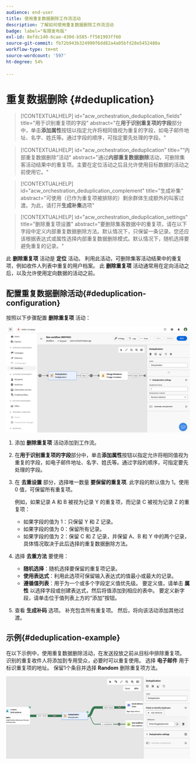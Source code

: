 ```yaml
---
audience: end-user
title: 使用重复数据删除工作流活动
description: 了解如何使用重复数据删除工作流活动
badge: label="有限发布版"
exl-id: 8efdc140-6cae-430d-b585-ff581993ff60
source-git-commit: fb72b943b324990f6dd82a4a05bfd28e5452480a
workflow-type: tm+mt
source-wordcount: '597'
ht-degree: 54%

---
```


# 重复数据删除 {#deduplication}

>[!CONTEXTUALHELP]
>id="acw_orchestration_deduplication_fields"
>title="用于识别重复项的字段"
>abstract="在&#x200B;**用于识别重复项的字段**&#x200B;部分中，单击&#x200B;**添加属性**&#x200B;按钮以指定允许将相同值视为重复的字段，如电子邮件地址、名字、姓氏等。通过字段的顺序，可指定要先处理的字段。"

>[!CONTEXTUALHELP]
>id="acw_orchestration_deduplication"
>title="“内部重复数据删除”活动"
>abstract="通过&#x200B;**内部重复数据删除**&#x200B;活动，可删除集客活动结果中的重复项。主要在定位活动之后且允许使用目标数据的活动之前使用它。"

>[!CONTEXTUALHELP]
>id="acw_orchestration_deduplication_complement"
>title="生成补集"
>abstract="可使用（已作为重复项被排除的）剩余群体生成额外的叫客过渡。为此，请打开&#x200B;**生成补集**&#x200B;选项"

>[!CONTEXTUALHELP]
>id="acw_orchestration_deduplication_settings"
>title="删除重复项设置"
>abstract="要删除集客数据中的重复项，请在以下字段中定义内部重复数据删除方法。默认情况下，只保留一条记录。您还应该根据表达式或属性选择内部重复数据删除模式。默认情况下，随机选择要避免重复的记录。"

此 **删除重复项** 活动是 **定位** 活动。 利用此活动，可删除集客活动结果中的重复项，例如收件人列表中重复的用户档案。 此 **删除重复项** 活动通常用在定向活动之后，以及允许使用定向数据的活动之前。

## 配置重复数据删除活动{#deduplication-configuration}

按照以下步骤配置 **删除重复项** 活动：

![](../assets/workflow-deduplication.png)

1. 添加 **删除重复项** 活动添加到工作流。

1. 在&#x200B;**用于识别重复项的字段**&#x200B;部分中，单击&#x200B;**添加属性**&#x200B;按钮以指定允许将相同值视为重复的字段，如电子邮件地址、名字、姓氏等。通过字段的顺序，可指定要先处理的字段。

1. 在 **去重设置** 部分，选择唯一数量 **要保留的重复项**. 此字段的默认值为 1。使用 0 值，可保留所有重复项。

   例如，如果记录 A 和 B 被视为记录 Y 的重复项，而记录 C 被视为记录 Z 的重复项：

   * 如果字段的值为 1：只保留 Y 和 Z 记录。
   * 如果字段的值为 0：保留所有记录。
   * 如果字段的值为 2：保留 C 和 Z 记录，并保留 A、B 和 Y 中的两个记录，具体情况取决于此后选择的重复数据删除方法。

1. 选择 **去重方法** 要使用：

   * **随机选择**：随机选择要保留的重复项记录。
   * **使用表达式**：利用此选项可保留输入表达式的值最小或最大的记录。
   * **遵循值列表**：用于为一个或多个字段定义值优先级。 要定义值，请单击 **属性** 以选择字段或创建表达式，然后将值添加到相应的表中。 要定义新字段，请单击位于值列表上方的“添加”按钮。

1. 查看 **生成补码** 选项。 补充包含所有重复项。 然后，将向该活动添加其他过渡。

## 示例{#deduplication-example}

在以下示例中，使用重复数据删除活动，在发送投放之前从目标中排除重复项。 识别的重复收件人将添加到专用受众，必要时可以重复使用。 选择 **电子邮件** 用于标识重复项的地址。 保留1个条目并选择 **Random** 删除重复项方法。

![](../assets/workflow-deduplication-example.png)
